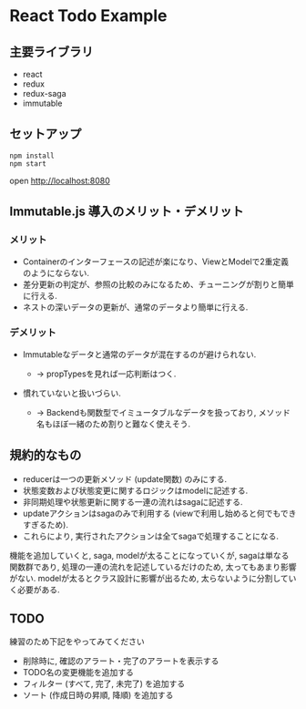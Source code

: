 # React Todo Example

## 主要ライブラリ

- react
- redux
- redux-saga
- immutable

## セットアップ

```
npm install
npm start
```

open [http://localhost:8080](http://localhost:8080)


## Immutable.js 導入のメリット・デメリット

### メリット

- Containerのインターフェースの記述が楽になり、ViewとModelで2重定義のようにならない.
- 差分更新の判定が、参照の比較のみになるため、チューニングが割りと簡単に行える.
- ネストの深いデータの更新が、通常のデータより簡単に行える.


### デメリット

- Immutableなデータと通常のデータが混在するのが避けられない.
    - → propTypesを見れば一応判断はつく.

- 慣れていないと扱いづらい.
    - → Backendも関数型でイミュータブルなデータを扱っており, メソッド名もほぼ一緒のため割りと難なく使えそう.


## 規約的なもの

- reducerは一つの更新メソッド (update関数) のみにする.
- 状態変数および状態変更に関するロジックはmodelに記述する.
- 非同期処理や状態更新に関する一連の流れはsagaに記述する.
- updateアクションはsagaのみで利用する (viewで利用し始めると何でもできすぎるため).
- これらにより, 実行されたアクションは全てsagaで処理することになる.

機能を追加していくと, saga, modelが太ることになっていくが, sagaは単なる関数群であり, 処理の一連の流れを記述しているだけのため, 太ってもあまり影響がない.
modelが太るとクラス設計に影響が出るため, 太らないように分割していく必要がある.


## TODO

練習のため下記をやってみてください

- 削除時に, 確認のアラート・完了のアラートを表示する
- TODO名の変更機能を追加する
- フィルター (すべて, 完了, 未完了) を追加する
- ソート (作成日時の昇順, 降順) を追加する

